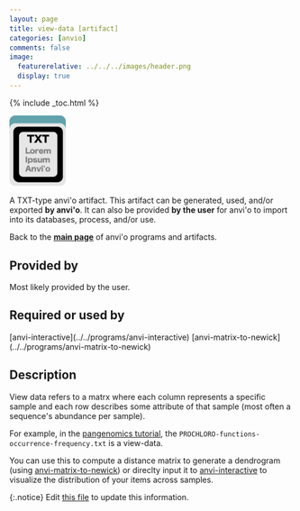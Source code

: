 ```yaml
---
layout: page
title: view-data [artifact]
categories: [anvio]
comments: false
image:
  featurerelative: ../../../images/header.png
  display: true
---
```



{% include _toc.html %}


<img src="../../images/icons/TXT.png" alt="TXT" style="width:100px; border:none" />

A TXT-type anvi'o artifact. This artifact can be generated, used, and/or exported **by anvi'o**. It can also be provided **by the user** for anvi'o to import into its databases, process, and/or use.

Back to the **[main page](../../)** of anvi'o programs and artifacts.

## Provided by


Most likely provided by the user.


## Required or used by

<p style="text-align: left" markdown="1"><span class="artifact-r">[anvi-interactive](../../programs/anvi-interactive)</span> <span class="artifact-r">[anvi-matrix-to-newick](../../programs/anvi-matrix-to-newick)</span></p>

## Description

View data refers to a matrx where each column represents a specific sample and each row describes some attribute of that sample (most often a sequence's abundance per sample). 

For example, in the [pangenomics tutorial](http://merenlab.org/2016/11/08/pangenomics-v2/#creating-a-quick-pangenome-with-functions), the `PROCHLORO-functions-occurrence-frequency.txt` is a view-data. 

You can use this to compute a distance matrix to generate a dendrogram (using <span class="artifact-n">[anvi-matrix-to-newick](/software/anvio/help/programs/anvi-matrix-to-newick)</span>) or direclty input it to <span class="artifact-n">[anvi-interactive](/software/anvio/help/programs/anvi-interactive)</span> to visualize the distribution of your items across samples. 


{:.notice}
Edit [this file](https://github.com/merenlab/anvio/tree/master/anvio/docs/artifacts/view-data.md) to update this information.

